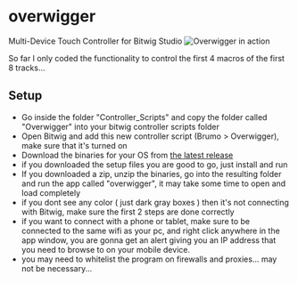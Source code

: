 # overwigger
Multi-Device Touch Controller for Bitwig Studio
![Overwigger in action](https://i.imgur.com/sguChJs.gif)

So far I only coded the functionality to control the first 4 macros of the first 8 tracks... 

## Setup

- Go inside the folder "Controller_Scripts" and copy the folder called "Overwigger" into your bitwig controller scripts folder
- Open Bitwig and add this new controller script (Brumo > Overwigger), make sure that it's turned on
- Download the binaries for your OS from [the latest release](https://github.com/brunomolteni/overwigger/releases)
- if you downloaded the setup files you are good to go, just install and run
- If you downloaded a zip, unzip the binaries, go into the resulting folder and run the app called "overwigger", it may take some time to open and load completely
- if you dont see any color ( just dark gray boxes ) then it's not connecting with Bitwig, make sure the first 2 steps are done correctly
- if you want to connect with a phone or tablet, make sure to be connected to the same wifi as your pc, and right click anywhere in the app window, you are gonna get an alert giving you an IP address that you need to browse to on your mobile device.
- you may need to whitelist the program on firewalls and proxies... may not be necessary...


